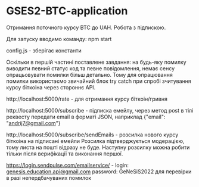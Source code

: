 # GSES2-BTC-application
Отримання поточного курсу BTC до UAH. Робота з підпискою.

Для запуску вводимо команду: npm start

config.js - зберігає константи

Оскільки в першій частині поставлене завдання: на будь-яку помилку виводити певний статус код та певне повідомлення, 
немає сенсу опрацьовувати помилки більш детально. Тому для опрацювання помилки використаємо звичайний блок try catch 
при спробі зчитування курсу біткоіна через стороннє API.

http://localhost:5000/rate - для отримання курсу біткоін/гривня

http://localhost:5000/subscribe - підписка емейлу, через метод post в тілі реквесту передати email в форматі JSON,
                                  наприклад {"email": "andrij7@gmail.com"}

http://localhost:5000/subscribe/sendEmails - розсилка нового курсу біткоіна на підписані емейли
Розсилка підтверджується модерацією, тому листа на пошті відразу не буде. 
Наступну розсилку можна робити тільки після верифікації та виконання першої.

https://login.sendpulse.com/emailservice/  - login: genesis.education.api@gmail.com
                                             password: GeNeSiS2022
                                             для перевірки в разі непердбачуваних помилок